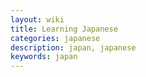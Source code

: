 ```yaml
---
layout: wiki
title: Learning Japanese
categories: japanese
description: japan, japanese
keywords: japan
---
```

